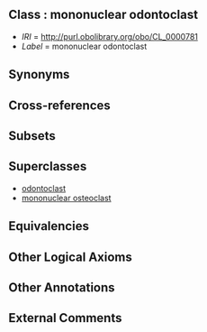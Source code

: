 
## Class : mononuclear odontoclast

 * *IRI* = http://purl.obolibrary.org/obo/CL_0000781
 * *Label* = mononuclear odontoclast

## Synonyms


## Cross-references


## Subsets


## Superclasses

 * [odontoclast](../../CL/88/CL_0000588.md)
 * [mononuclear osteoclast](../../CL/78/CL_0000778.md)

## Equivalencies


## Other Logical Axioms


## Other Annotations


## External Comments

